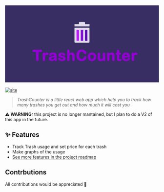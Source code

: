 <p align="center">
  <a href="https://darkonion0.github.io/TrashCounter/">
    <img src="./images/trashcounterBanner.jpg" />
  </a>
</p>

[![site](https://img.shields.io/badge/website-TrashCounter-green?style=flat&logo=github)](https://darkonion0.github.io/TrashCounter/)

> _TrashCounter is a little react web app which help you to track how many trashes you get out and how much it will cost you_

**⚠️ WARNING:** this project is no longer mantained, but I plan to do a V2 of this app in the future.

## ✨ Features

- Track Trash usage and set price for each trash
- Make graphs of the usage
- [See more features in the project roadmap]("https://github.com/DarkOnion0/TrashCounter/blob/master/Doc/roadmap.md")

## Contrbutions

All contributions would be appreciated 🙏

